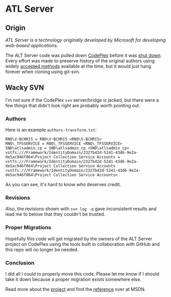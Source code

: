 # ATL Server

## Origin 

*ATL Server is a technology originally developed by Microsoft for developing web-based applications.*

The ALT Server code was pulled down [CodePlex](http://atlserver.codeplex.com/) before it was [shut down](https://blogs.msdn.microsoft.com/bharry/2017/03/31/shutting-down-codeplex/). Every effort was made to preserve history of the original authors using widely [accepted methods](https://john.albin.net/git/convert-subversion-to-git) available at the time, but it would just hang forever when cloning using git-svn. 

## Wacky SVN

I'm not sure if the CodePlex `svn` server/bridge is jacked, but there were a few things that didn't look right are probably worth pointing out.

### Authors

Here is an example `authors-transform.txt`:

```
RNO\V-BCHRIS = RNO\V-BCHRIS <RNO\V-BCHRIS>
RNO\_TFSSERVICE = RNO\_TFSSERVICE <RNO\_TFSSERVICE>
SND\atlsadmin_cp = SND\atlsadmin_cp <SND\atlsadmin_cp>
vstfs:///Framework/IdentityDomain/2327b42d-5241-43d6-9e2a-de5ac946f064\Project Collection Service Accounts = vstfs:///Framework/IdentityDomain/2327b42d-5241-43d6-9e2a-de5ac946f064\Project Collection Service Accounts <vstfs:///Framework/IdentityDomain/2327b42d-5241-43d6-9e2a-de5ac946f064\Project Collection Service Accounts>
```

As you can see, it's hard to know *who* deserves credit.

### Revisions

Also, the revisions shown with `svn log -q` gave inconsistent results and lead me to belove that they couldn't be trusted.

### Proper Migrations

Hopefully this code will get migrated by the owners of the ALT Server project on CodePlex using the tools built in collaboration with GitHub and this repo will no longer be needed.

### Conclusion 

I did all I could to properly move this code. Please let me know if I should take it down because a proper migration exists somewhere else.

Read more about the [project](https://en.wikipedia.org/wiki/ATL_Server) and find the [reference](https://msdn.microsoft.com/en-us/magazine/t9adwcde.aspx) over at MSDN.
